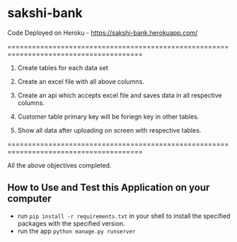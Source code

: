 # sakshi-bank


Code Deployed on Heroku - https://sakshi-bank.herokuapp.com/


=======================================================================================

1. Create tables for each data set

2. Create an excel file with all above columns.

3. Create an api which accepts excel file and saves data in all respective columns.

4. Customer table primary key will be foriegn key in other tables.

5. Show all data after uploading on screen with respective tables.

=======================================================================================

All the above objectives completed.


## How to Use and Test this Application on your computer
- run ```pip install -r requirements.txt```  in your shell to install the specified packages with the specified version.
- run the app ```python manage.py runserver```


